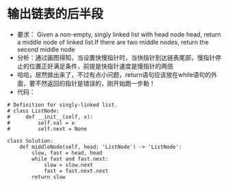 # 输出链表的后半段
- 要求： Given a non-empty, singly linked list with head node head, return a middle node of linked list.If there are two middle nodes, 
return the second middle node
- 分析：通过画图得知，当设置快慢指针时，当快指针到达链表尾部，慢指针停止的位置正好满足条件，前提是快指针速度是慢指针的两倍
- 哈哈，居然做出来了，不过有点小问题，return语句应该放在while语句的外面，要不然返回的指针是错误的，刚开始跑一步勒！
- 代码：
```
# Definition for singly-linked list.
# class ListNode:
#     def __init__(self, x):
#         self.val = x
#         self.next = None

class Solution:
    def middleNode(self, head: 'ListNode') -> 'ListNode':
        slow, fast = head, head
        while fast and fast.next:
            slow = slow.next
            fast = fast.next.next
        return slow
        
```
